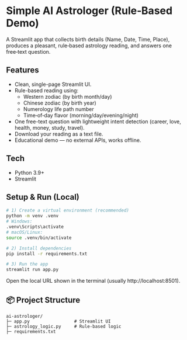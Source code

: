 # Simple AI Astrologer (Rule‑Based Demo)

A Streamlit app that collects birth details (Name, Date, Time, Place), produces a pleasant, rule‑based astrology reading, and answers one free‑text question.

## Features
- Clean, single-page Streamlit UI.
- Rule-based reading using:
  - Western zodiac (by birth month/day)
  - Chinese zodiac (by birth year)
  - Numerology life path number
  - Time‑of‑day flavor (morning/day/evening/night)
- One free-text question with lightweight intent detection (career, love, health, money, study, travel).
- Download your reading as a text file.
- Educational demo — no external APIs, works offline.

## Tech
- Python 3.9+
- Streamlit

## Setup & Run (Local)
```bash
# 1) Create a virtual environment (recommended)
python -m venv .venv
# Windows:
.venv\Scripts\activate
# macOS/Linux:
source .venv/bin/activate

# 2) Install dependencies
pip install -r requirements.txt

# 3) Run the app
streamlit run app.py
```

Open the local URL shown in the terminal (usually http://localhost:8501).

## 📦 Project Structure
```
ai-astrologer/
├─ app.py                 # Streamlit UI
├─ astrology_logic.py     # Rule-based logic
├─ requirements.txt
```
